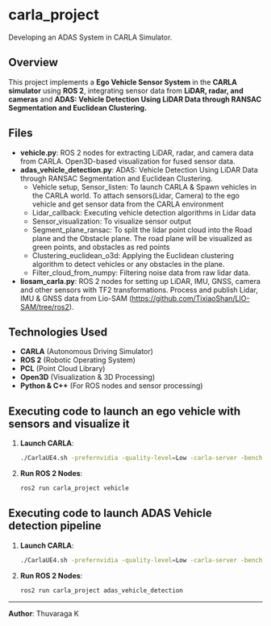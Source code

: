 # carla_project
Developing an ADAS System in CARLA Simulator.

## Overview
This project implements a **Ego Vehicle Sensor System** in the **CARLA simulator** using **ROS 2**, integrating sensor data from **LiDAR, radar, and cameras** and **ADAS: Vehicle Detection Using LiDAR Data through RANSAC Segmentation and Euclidean Clustering.**

## Files
- **vehicle.py**: ROS 2 nodes for extracting LiDAR, radar, and camera data from CARLA. Open3D-based visualization for fused sensor data.
- **adas_vehicle_detection.py**: ADAS: Vehicle Detection Using LiDAR Data through RANSAC Segmentation and Euclidean Clustering.
     - Vehicle setup, Sensor_listen:  To launch CARLA & Spawn vehicles in the CARLA world.  To attach sensors(Lidar, Camera) to the ego vehicle and get sensor data from the CARLA environment
     -   Lidar_callback: Executing vehicle detection algorithms in Lidar data
     -   Sensor_visualization: To visualize sensor output
     -   Segment_plane_ransac: To split the lidar point cloud into the Road plane and the Obstacle plane. The road plane will be visualized as green points, and obstacles as red points
     -   Clustering_euclidean_o3d: Applying the Euclidean clustering algorithm to detect vehicles or any obstacles in the plane.
     -   Filter_cloud_from_numpy: Filtering noise data from raw lidar data.
- **liosam_carla.py**: ROS 2 nodes for setting up LiDAR, IMU, GNSS, camera and other sensors with TF2 transformations. Process and publish Lidar, IMU & GNSS data from Lio-SAM (https://github.com/TixiaoShan/LIO-SAM/tree/ros2). 

## Technologies Used
- **CARLA** (Autonomous Driving Simulator)
- **ROS 2** (Robotic Operating System)
- **PCL** (Point Cloud Library)
- **Open3D** (Visualization & 3D Processing)
- **Python & C++** (For ROS nodes and sensor processing)


## Executing code to launch an ego vehicle with sensors and visualize it
1. **Launch CARLA**:
   ```bash
   ./CarlaUE4.sh -prefernvidia -quality-level=Low -carla-server -benchmark -fps=15 -windowed -ResX=800 -ResY=600
   ```
2. **Run ROS 2 Nodes**:
   ```bash
   ros2 run carla_project vehicle
   ```
## Executing code to launch ADAS Vehicle detection pipeline
1. **Launch CARLA**:
   ```bash
   ./CarlaUE4.sh -prefernvidia -quality-level=Low -carla-server -benchmark -fps=15 -windowed -ResX=800 -ResY=600
   ```
2. **Run ROS 2 Nodes**:
   ```bash
   ros2 run carla_project adas_vehicle_detection
   ```
---
**Author**: Thuvaraga K

